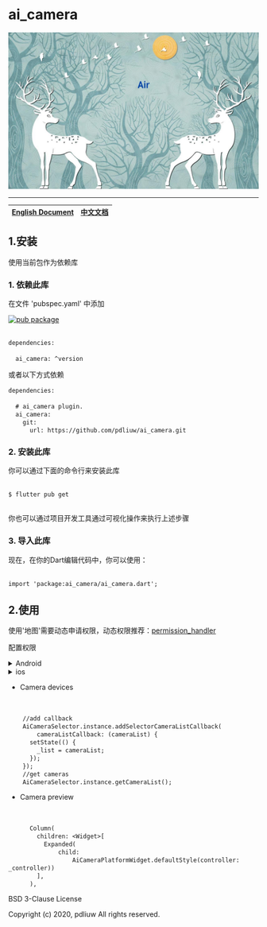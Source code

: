 # ai_camera

![totem](https://raw.githubusercontent.com/pdliuw/pdliuw.github.io/master/images/totem_four_logo.jpg)

-----

|[English Document](https://github.com/pdliuw/ai_camera/blob/master/README_EN.md)|[中文文档](https://github.com/pdliuw/ai_camera)|
|:-|:-|



## 1.安装

使用当前包作为依赖库

### 1. 依赖此库

在文件 'pubspec.yaml' 中添加

[![pub package](https://img.shields.io/pub/v/ai_camera.svg)](https://pub.dev/packages/ai_camera)

```

dependencies:

  ai_camera: ^version

```

或者以下方式依赖

```
dependencies:

  # ai_camera plugin.
  ai_camera:
    git:
      url: https://github.com/pdliuw/ai_camera.git

```

### 2. 安装此库

你可以通过下面的命令行来安装此库

```

$ flutter pub get


```

你也可以通过项目开发工具通过可视化操作来执行上述步骤

### 3. 导入此库

现在，在你的Dart编辑代码中，你可以使用：

```

import 'package:ai_camera/ai_camera.dart';

```


## 2.使用

使用'地图'需要动态申请权限，动态权限推荐：[permission_handler](https://github.com/Baseflow/flutter-permission-handler)

配置权限

<details>
<summary>Android</summary>

```

    <uses-permission android:name="android.permission.CAMERA"/>
    <uses-permission android:name="android.permission.WAKE_LOCK"/>

```



</details>

<details>
<summary>ios</summary>

```

	<key>NSCameraUsageDescription</key>
	<string>Usage camera</string>

```



iOS支持PlatformView配置：

```
	
    <key>io.flutter.embedded_views_preview</key>
    <true/>
    
```
</details>

* Camera devices

```


    //add callback
    AiCameraSelector.instance.addSelectorCameraListCallback(
        cameraListCallback: (cameraList) {
      setState(() {
        _list = cameraList;
      });
    });
    //get cameras
    AiCameraSelector.instance.getCameraList();

```

* Camera preview

```


      Column(
        children: <Widget>[
          Expanded(
              child:
                  AiCameraPlatformWidget.defaultStyle(controller: _controller))
        ],
      ),

```

BSD 3-Clause License

Copyright (c) 2020, pdliuw
All rights reserved.


